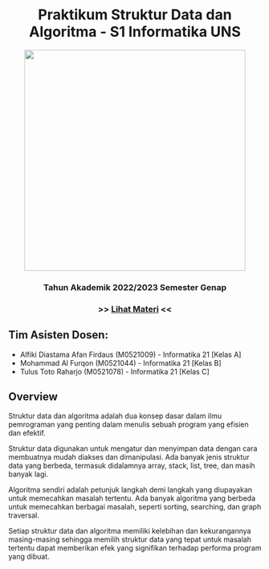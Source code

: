 <h1 align="center"> Praktikum Struktur Data dan Algoritma - S1 Informatika UNS </h1>
<p align ="center">  <img width = "440" height "248" src = "https://github.com/Alfurqon02/Praktikum-SDA-2023/blob/main/Material/cover.jpg" </p>
<h3 align="center"> Tahun Akademik 2022/2023 Semester Genap </h3>
<h3 align ="center">  >> <a align = "center" href = "https://github.com/Alfurqon02/Praktikum-SDA-2023/blob/main/DaftarMateri.md"> <span align="center">Lihat Materi</span></a> << </h3>
<h2> Tim Asisten Dosen: </h2>

- Alfiki Diastama Afan Firdaus (M0521009) - Informatika 21 [Kelas A]
- Mohammad Al Furqon (M0521044) - Informatika 21 [Kelas B]
- Tulus Toto Raharjo (M0521078) - Informatika 21 [Kelas C]

<h2> Overview </h2>
<p> Struktur data dan algoritma adalah dua konsep dasar dalam ilmu pemrograman yang penting dalam menulis sebuah program yang efisien dan efektif. </p>

<p> Struktur data digunakan untuk mengatur dan menyimpan data dengan cara membuatnya mudah diakses dan dimanipulasi. Ada banyak jenis struktur data yang berbeda, termasuk didalamnya array, stack, list, tree, dan masih banyak lagi. </p>

<p> Algoritma sendiri adalah petunjuk langkah demi langkah yang diupayakan untuk memecahkan masalah tertentu. Ada banyak algoritma yang berbeda untuk memecahkan berbagai masalah, seperti sorting, searching, dan graph traversal. </p>

<p> Setiap struktur data dan algoritma memiliki kelebihan dan kekurangannya masing-masing sehingga memilih struktur data yang tepat untuk masalah tertentu dapat memberikan efek yang signifikan terhadap performa program yang dibuat.</p>
